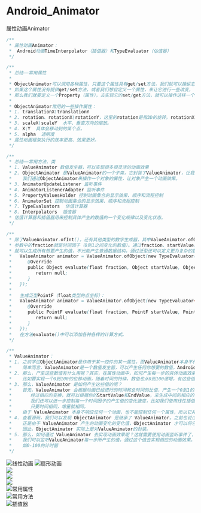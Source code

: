 # Android_Animator
属性动画Animator

```java
/**
 * 属性动画Animator：
 *  Android动画TimeInterpolator（插值器）和TypeEvaluator（估值器）
 */

/**
 * 总结——常用属性
 *
 * ObjectAnimator可以调用各种属性，只要这个属性具有get/set方法，我们就可以操纵它，
 * 如果这个属性没有提供get/set方法，或者我们想自定义一个属性，来让它进行一些改变，
 * 那么我们就要定义一个Property（属性），去实现它的set/get方法，就可以操作这样一个属性。
 *
 * ObjectAnimator常用的一些操作属性：
 * 1. translationX\translationY
 * 2. rotation、rotationX\rotationY，这里的rotation是指3D的旋转。rotationX是水平方向的旋转，rotationY是垂直方向的旋转。
 * 3. scaleX\scaleY  水平、垂直方向的缩放。
 * 4. X\Y  具体会移动到的某个点。
 * 5. alpha  透明度
 * 属性动画框架执行的效率更高、效果更好。
 */

/**
 * 总结——常用方法、类
 * 1. ValueAnimator 数值发生器，可以实现很多很灵活的动画效果
 * 2. ObjectAnimator 是ValueAnimator的一个子类，它封装了ValueAnimator，让我们更轻松地使用属性动画框架。
 *    我们通过ObjectAnimator来操作一个对象的属性，让对象产生一个动画效果。
 * 3. AnimatorUpdateListener 监听事件
 * 4. AnimatorListenerAdapter 监听事件
 * 5. PropertyValuesHolder 控制动画集合的显示效果、顺序和流程控制
 * 6. AnimatorSet 控制动画集合的显示效果、顺序和流程控制
 * 7. TypeEvaluators  估值计算器
 * 8. Interpolators  插值器
 * 估值计算器和插值器用来控制具体产生的数值的一个变化规律以及变化状态。
 */

/**
 * 除了ValueAnimator.ofInt()，还有其他类型的数字生成器，其中ValueAnimator.ofObject()可以实现自定义的数字生成器。
 * 参数中的fraction就是时间因子（0到1之间变化的数值）。通过fraction、startValue、endValue，通过各种各样的计算方式，
 * 就可以生成所有想要产生的值，不光能产生普通数据结构，通过泛型还可以定义更为复杂的数据结构。
 *   ValueAnimator animator = ValueAnimator.ofObject(new TypeEvaluator() {
 *      @Override
 *      public Object evaluate(float fraction, Object startValue, Object endValue) {
 *         return null;
 *      }
 *   });
 *
 *   生成泛型PointF（float类型的点坐标）：
 *   ValueAnimator animator = ValueAnimator.ofObject(new TypeEvaluator<PointF>() {
 *      @Override
 *      public PointF evaluate(float fraction, PointF startValue, PointF endValue) {
 *         return null;
 *      }
 *   });
 *   在方法evaluate()中可以添加各种各样的计算方式。
 */

/**
 * ValueAnimator：
 * 1. 之前学过ObjectAnimator是作用于某一控件的某一属性，而ValueAnimator本身不作用于任何属性，本身也不会提供任何动画，
 *    简单而言，ValueAnimator是一个数值发生器，可以产生任何你想要的数值，Android系统给它提供了很多数值计算方法。
 * 2. 那么，产生这些数值有什么用呢？其实，在属性动画中，如何产生每一步的具体动画效果，都是通过 ValueAnimator 计算出来的。
 *    比如要实现一个0到100的位移动画，随着时间的持续，数值也从0到100递增，有这些值，就可以作用这些属性，让它产生动画效果。
 * 3. 那么，ValueAnimator 是如何产生这些值的呢？
 *    首先，ValueAnimator 会根据动画已经进行的时间和总时间的比值，产生一个0到1的时间因子，有了这样的时间因子，
 *       经过相应的变换，就可以根据你的StartValue和EndValue，来生成中间的相应的值。同时，通过插值器的使用，
 *       我们还可以进一步控制每一个时间因子的产生值的变化速度，比如我们使用线性插值器，生成数值的时候就是一个线性变化，
 *       只要时间相同，增量就相同。
 *    由于 ValueAnimator 本身不响应任何一个动画，也不能控制任何一个属性，所以它并没有 ObjectAnimator 使用得那么广泛。
 * 4. 查看源码，我们可以发现 ObjectAnimator 是继承了 ValueAnimator。之前也说过了，
 *    正是由于 ValueAnimator 产生的动画变化的变化值，ObjectAnimator 才可以将它应用于我们的属性。
 *    因此，ObjectAnimator 实际上是对ValueAnimator的封装。
 * 5. 那么，如何通过 ValueAnimator 去实现动画效果呢？这就需要使用动画监听事件了，
 *    我们可以监听ValueAnimator每一步所产生的值，通过这个值去实现相应的动画效果。
 *    如0-100的计时器
 */
```

![](https://github.com/ykmeory/Android_Animator/blob/master/img/linear.png "线性动画")
![](https://github.com/ykmeory/Android_Animator/blob/master/img/sector.png "扇形动画")
</br>
![](https://github.com/ykmeory/Android_Animator/blob/master/img/1_ObjectAnimator.png "")
</br>
![](https://github.com/ykmeory/Android_Animator/blob/master/img/1_ValueAnimator.png "")
</br>
![](https://github.com/ykmeory/Android_Animator/blob/master/img/2_ValueAnimator.png "")
</br>
![](https://github.com/ykmeory/Android_Animator/blob/master/img/3_Attributes.png "常用属性")
</br>
![](https://github.com/ykmeory/Android_Animator/blob/master/img/4_method.png "常用方法")
</br>
![](https://github.com/ykmeory/Android_Animator/blob/master/img/5_Interpolator.png "插值器")
